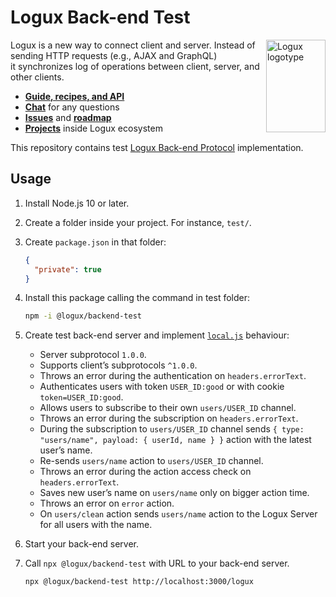 # Logux Back-end Test

<img align="right" width="95" height="148" title="Logux logotype"
     src="https://logux.io/branding/logotype.svg">

Logux is a new way to connect client and server. Instead of sending
HTTP requests (e.g., AJAX and GraphQL) it synchronizes log of operations
between client, server, and other clients.

* **[Guide, recipes, and API](https://logux.io/)**
* **[Chat](https://gitter.im/logux/logux)** for any questions
* **[Issues](https://github.com/logux/logux/issues)**
  and **[roadmap](https://github.com/logux/logux/projects/1)**
* **[Projects](https://logux.io/guide/architecture/parts/)**
  inside Logux ecosystem

This repository contains test [Logux Back-end Protocol] implementation.

[Logux Back-end Protocol]: https://logux.io/protocols/backend/spec/


## Usage

1. Install Node.js 10 or later.
2. Create a folder inside your project. For instance, `test/`.
3. Create `package.json` in that folder:

   ```json
   {
     "private": true
   }
   ```
4. Install this package calling the command in test folder:

   ```sh
   npm -i @logux/backend-test
   ```
5. Create test back-end server and implement [`local.js`](./local.js) behaviour:
   * Server subprotocol `1.0.0`.
   * Supports client’s subprotocols `^1.0.0`.
   * Throws an error during the authentication on `headers.errorText`.
   * Authenticates users with token `USER_ID:good`
     or with cookie `token=USER_ID:good`.
   * Allows users to subscribe to their own `users/USER_ID` channel.
   * Throws an error during the subscription on `headers.errorText`.
   * During the subscription to `users/USER_ID` channel sends
     `{ type: "users/name", payload: { userId, name } }` action with the latest
     user’s name.
   * Re-sends `users/name` action to `users/USER_ID` channel.
   * Throws an error during the action access check on `headers.errorText`.
   * Saves new user’s name on `users/name` only on bigger action time.
   * Throws an error on `error` action.
   * On `users/clean` action sends `users/name` action to the Logux Server
     for all users with the name.
6. Start your back-end server.
7. Call `npx @logux/backend-test` with URL to your back-end server.

   ```sh
   npx @logux/backend-test http://localhost:3000/logux
   ```
